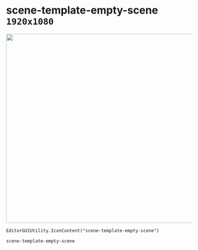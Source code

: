 # scene-template-empty-scene `1920x1080`
<img src="/img/scene-template-empty-scene.png" width=512 height=512>

``` CSharp
EditorGUIUtility.IconContent("scene-template-empty-scene")
```
```
scene-template-empty-scene
```
